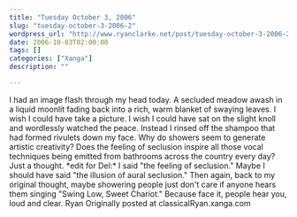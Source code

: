```yaml
---
title: "Tuesday October 3, 2006"
slug: "tuesday-october-3-2006-2"
wordpress_url: "http://www.ryanclarke.net/post/tuesday-october-3-2006-2/"
date: 2006-10-03T02:00:00
tags: []
categories: ["Xanga"]
description: ""

---
```


I had an image flash through my head today. A secluded meadow awash in a liquid moonlit fading back into a rich, warm blanket of swaying leaves. I wish I could have take a picture. I wish I could have sat on the slight knoll and wordlessly watched the peace.
Instead I rinsed off the shampoo that had formed rivulets down my face. Why do showers seem to generate artistic creativity? Does the feeling of seclusion inspire all those vocal techniques being emitted from bathrooms across the country every day? Just a thought.
\*edit for Del:\* I said "the feeling of seclusion." Maybe I should have said "the illusion of aural seclusion." Then again, back to my original thought, maybe showering people just don't care if anyone hears them singing "Swing Low, Sweet Chariot." Because face it, people hear you, loud and clear.
Ryan
Originally posted at classicalRyan.xanga.com
